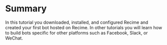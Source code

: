 # Summary

In this tutorial you downloaded, installed, and configured Recime and created your first bot hosted on Recime. In other tutorials you will learn how to build bots specific for other platforms such as Facebook, Slack, or WeChat.
